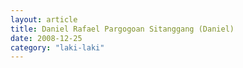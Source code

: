 ```yaml
---
layout: article
title: Daniel Rafael Pargogoan Sitanggang (Daniel)
date: 2008-12-25
category: "laki-laki"
---
```

